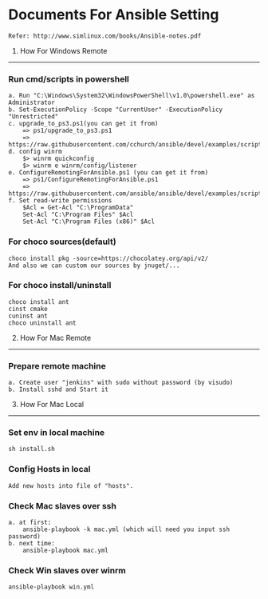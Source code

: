 Documents For Ansible Setting
=============================

    Refer: http://www.simlinux.com/books/Ansible-notes.pdf


1. How For Windows Remote
-------------------------

### Run cmd/scripts in powershell
    a. Run "C:\Windows\System32\WindowsPowerShell\v1.0\powershell.exe" as Administrator
    b. Set-ExecutionPolicy -Scope "CurrentUser" -ExecutionPolicy "Unrestricted"
    c. upgrade_to_ps3.ps1(you can get it from)
        => ps1/upgrade_to_ps3.ps1
        => https://raw.githubusercontent.com/cchurch/ansible/devel/examples/scripts/upgrade_to_ps3.ps1
    d. config winrm
        $> winrm quickconfig
        $> winrm e winrm/config/listener
    e. ConfigureRemotingForAnsible.ps1 (you can get it from)
        => ps1/ConfigureRemotingForAnsible.ps1
        => https://raw.githubusercontent.com/ansible/ansible/devel/examples/scripts/ConfigureRemotingForAnsible.ps1
    f. Set read-write permissions
        $Acl = Get-Acl "C:\ProgramData"
        Set-Acl "C:\Program Files" $Acl
        Set-Acl "C:\Program Files (x86)" $Acl


### For choco sources(default)
    choco install pkg -source=https://chocolatey.org/api/v2/
    And also we can custom our sources by jnuget/...

### For choco install/uninstall
    choco install ant
    cinst cmake
    cuninst ant
    choco uninstall ant



2. How For Mac Remote
---------------------

### Prepare remote machine
    a. Create user "jenkins" with sudo without password (by visudo)
    b. Install sshd and Start it 



3. How For Mac Local
--------------------

### Set env in local machine
    sh install.sh

### Config Hosts in local
    Add new hosts into file of "hosts".

### Check Mac slaves over ssh
    a. at first: 
        ansible-playbook -k mac.yml (which will need you input ssh password)
    b. next time:
        ansible-playbook mac.yml

### Check Win slaves over winrm
    ansible-playbook win.yml


